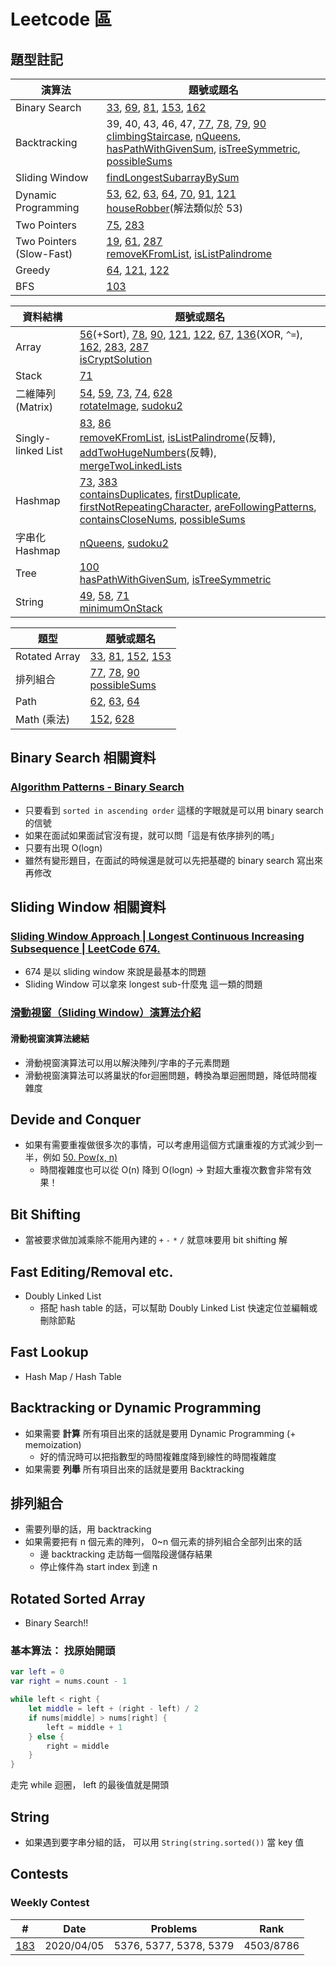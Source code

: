 # Leetcode 區

## 題型註記

| 演算法 | 題號或題名 |
|---|---|
| Binary Search | [33](0033_search_in_rotated_sorted_array.md), [69](0069_sqrt_x.md), [81](0081.md), [153](0153_find_minimum_in_rotated_sorted_array.md), [162](0162_find_peak_element.md)
| Backtracking | 39, 40, 43, 46, 47, [77](0077_combinations.md), [78](0078_subsets.md), [79](0079_word_search.md), [90](0090_subsets_II.md)<br> [climbingStaircase](../codesignal/climbingStaircase.md), [nQueens](../codesignal/nQueens.md), [hasPathWithGivenSum](../codesignal/hasPathWithGivenSum.md), [isTreeSymmetric](../codesignal/isTreeSymmetric.md), [possibleSums](../codesignal/possibleSums.md) |
| Sliding Window | [findLongestSubarrayBySum](../codesignal/findLongestSubarrayBySum.md)
| Dynamic Programming | [53](0053_maximum_subarray.md), [62](0062_unique_paths.md), [63](0063_unique_paths_II.md), [64](0064_minumum_path_sum.md), [70](0070_climbing_stairs.md), [91](0091.md), [121](0121_best_time_to_buy_and_sell_stock.md)<br>[houseRobber](../codesignal/houseRobber.md)(解法類似於 53)
| Two Pointers | [75](0075_sort_colors.md), [283](0283_move_zeroes.md)
| Two Pointers (Slow-Fast) | [19](https://github.com/vc7/algorithm_datas_tructure_leetcode/blob/b7ac153c5d5e5ab894d86b7d9c66a87917de7dae/leetcode/0019_remove_nth_node_from_end_of_list.md), [61](0061_rotate_list.md), [287](0287_find_the_dulicate_number.md)<br>[removeKFromList](../codesignal/removeKFromList.md), [isListPalindrome](../codesignal/isListPalindrome.md)
| Greedy | [64](0064_minumum_path_sum.md), [121](0121_best_time_to_buy_and_sell_stock.md), [122](0122_best_time_to_buy_and_sell_stock_II.md)
| BFS | [103](0103_binary_tree_zigzag_level_order_traversal.md)

| 資料結構 | 題號或題名 |
|---|---|
| Array | [56](0056_merge_intervals.md)(+Sort), [78](0078_subsets.md), [90](0090_subsets_II.md), [121](0121_best_time_to_buy_and_sell_stock.md), [122](0122_best_time_to_buy_and_sell_stock_II.md), [67](0067_add_binary.md), [136](0136.md)(XOR, `^=`), [162](0162_find_peak_element.md), [283](0283_move_zeroes.md), [287](0287_find_the_dulicate_number.md)<br>[isCryptSolution](../codesignal/isCryptSolution.md)
| Stack | [71](0071_simplify_path.md)
| 二維陣列(Matrix) | [54](0054_spiral_matrix.md), [59](0059_spiral_matrix_II.md), [73](0073_set_matrix_zeroes.md), [74](0074_search_a_2d_matrix.md), [628](0628_maximum_product_of_three_numbers.md)<br>[rotateImage](../codesignal/rotateImage.md), [sudoku2](../codesignal/sudoku2.md) |
| Singly-linked List | [83](0083.md), [86](0086.md)<br>[removeKFromList](../codesignal/removeKFromList.md), [isListPalindrome](../codesignal/isListPalindrome.md)(反轉), [addTwoHugeNumbers](../codesignal/addTwoHugeNumbers.md)(反轉), [mergeTwoLinkedLists](../codesignal/mergeTwoLinkedLists.md)
| Hashmap | [73](0073_set_matrix_zeroes.md), [383](0383_ransom_note.md)<br>[containsDuplicates](../codesignal/containsDuplicates.md), [firstDuplicate](../codesignal/firstDuplicate.md), [firstNotRepeatingCharacter](../codesignal/firstNotRepeatingCharacter.md), [areFollowingPatterns](../codesignal/areFollowingPatterns.md), [containsCloseNums](../codesignal/containsCloseNums.md), [possibleSums](../codesignal/possibleSums.md)
| 字串化 Hashmap | [nQueens](../codesignal/nQueens.md), [sudoku2](../codesignal/sudoku2.md)
| Tree | [100](0100.md)<br>[hasPathWithGivenSum](../codesignal/hasPathWithGivenSum.md), [isTreeSymmetric](../codesignal/isTreeSymmetric.md)
| String | [49](0049_), [58](0058_length_of_last_word.md), [71](0071_simplify_path.md)<br>[minimumOnStack](../codesignal/minimumOnStack.md)

| 題型 | 題號或題名 |
|---|---|
| Rotated Array | [33](0033_search_in_rotated_sorted_array.md), [81](0081.md), [152](0152_maximum_product_subarray.md), [153](0153_find_minimum_in_rotated_sorted_array.md)
| 排列組合 | [77](0077_combinations.md), [78](0078_subsets.md), [90](0090_subsets_II.md)<br>[possibleSums](../codesignal/possibleSums.md)
| Path | [62](0062_unique_paths.md), [63](0063_unique_paths_II.md), [64](0064_minumum_path_sum.md)
| Math (乘法) |  [152](0152_maximum_product_subarray.md), [628](0628_maximum_product_of_three_numbers.md)

## Binary Search 相關資料

### [Algorithm Patterns - Binary Search](https://www.youtube.com/watch?v=8T77iUOuXRA)

- 只要看到 `sorted in ascending order` 這樣的字眼就是可以用 binary search 的信號
- 如果在面試如果面試官沒有提，就可以問「這是有依序排列的嗎」
- 只要有出現 O(logn)
- 雖然有變形題目，在面試的時候還是就可以先把基礎的 binary search 寫出來再修改

## Sliding Window 相關資料

### [Sliding Window Approach | Longest Continuous Increasing Subsequence | LeetCode 674.](https://www.youtube.com/watch?v=jSvoE-_Yhs4)

- 674 是以 sliding window 來說是最基本的問題
- Sliding Window 可以拿來 longest sub-什麼鬼 這一類的問題

### [滑動視窗（Sliding Window）演算法介紹](https://www.jishuwen.com/d/2Epc/zh-tw)

#### 滑動視窗演算法總結

- 滑動視窗演算法可以用以解決陣列/字串的子元素問題
- 滑動視窗演算法可以將巢狀的for迴圈問題，轉換為單迴圈問題，降低時間複雜度

## Devide and Conquer

- 如果有需要重複做很多次的事情，可以考慮用這個方式讓重複的方式減少到一半，例如 [50. Pow(x, n)](https://leetcode.com/problems/powx-n/)
  - 時間複雜度也可以從 O(n) 降到 O(logn) → 對超大重複次數會非常有效果！

## Bit Shifting

- 當被要求做加減乘除不能用內建的 `+` `-` `*` `/` 就意味要用 bit shifting 解

## Fast Editing/Removal etc.

- Doubly Linked List
  - 搭配 hash table 的話，可以幫助 Doubly Linked List 快速定位並編輯或刪除節點

## Fast Lookup

- Hash Map / Hash Table

## Backtracking or Dynamic Programming

- 如果需要 **計算** 所有項目出來的話就是要用 Dynamic Programming (+ memoization)
  - 好的情況時可以把指數型的時間複雜度降到線性的時間複雜度
- 如果需要 **列舉** 所有項目出來的話就是要用 Backtracking

## 排列組合

- 需要列舉的話，用 backtracking
- 如果需要把有 n 個元素的陣列， 0~n 個元素的排列組合全部列出來的話
  - 邊 backtracking 走訪每一個階段邊儲存結果
  - 停止條件為 start index 到達 n
  
## Rotated Sorted Array

- Binary Search!!

### 基本算法： 找原始開頭

``` swift
var left = 0
var right = nums.count - 1

while left < right {
    let middle = left + (right - left) / 2
    if nums[middle] > nums[right] {
        left = middle + 1
    } else {
        right = middle
    }
}
```

走完 while 迴圈， left 的最後值就是開頭

## String

- 如果遇到要字串分組的話， 可以用 `String(string.sorted())` 當 key 值

## Contests

### Weekly Contest

| # | Date | Problems | Rank |
|:---:|:---:|---|---|
| [183](weekly_contest_183) | 2020/04/05 | 5376, 5377, 5378, 5379 | 4503/8786 |
